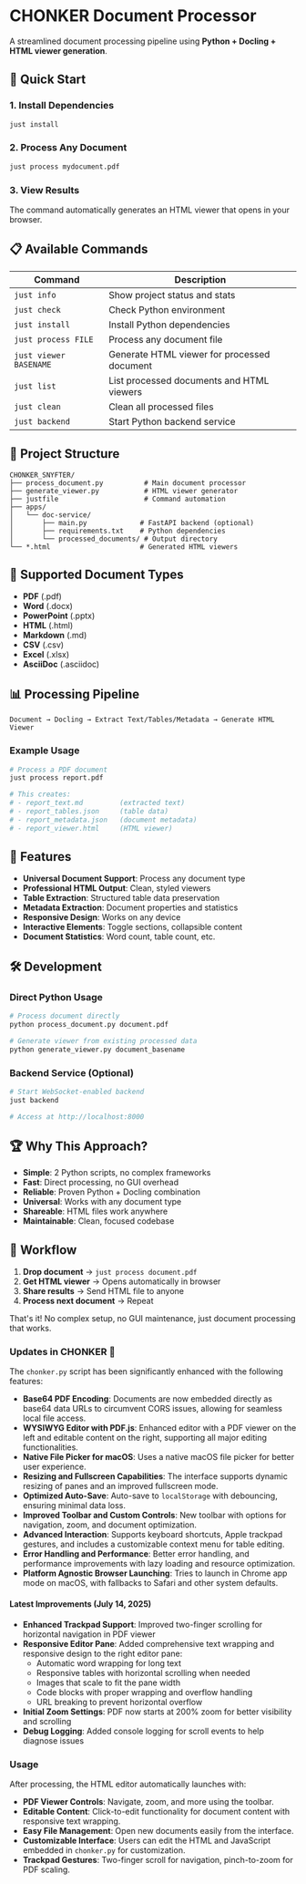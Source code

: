 # CHONKER Document Processor

A streamlined document processing pipeline using **Python + Docling + HTML viewer generation**.

## 🚀 Quick Start

### 1. Install Dependencies
```bash
just install
```

### 2. Process Any Document
```bash
just process mydocument.pdf
```

### 3. View Results
The command automatically generates an HTML viewer that opens in your browser.

## 📋 Available Commands

| Command | Description |
|---------|-------------|
| `just info` | Show project status and stats |
| `just check` | Check Python environment |
| `just install` | Install Python dependencies |
| `just process FILE` | Process any document file |
| `just viewer BASENAME` | Generate HTML viewer for processed document |
| `just list` | List processed documents and HTML viewers |
| `just clean` | Clean all processed files |
| `just backend` | Start Python backend service |

## 📁 Project Structure

```
CHONKER_SNYFTER/
├── process_document.py          # Main document processor
├── generate_viewer.py           # HTML viewer generator
├── justfile                     # Command automation
├── apps/
│   └── doc-service/
│       ├── main.py             # FastAPI backend (optional)
│       ├── requirements.txt    # Python dependencies
│       └── processed_documents/ # Output directory
└── *.html                      # Generated HTML viewers
```

## 🔧 Supported Document Types

- **PDF** (.pdf)
- **Word** (.docx)
- **PowerPoint** (.pptx)
- **HTML** (.html)
- **Markdown** (.md)
- **CSV** (.csv)
- **Excel** (.xlsx)
- **AsciiDoc** (.asciidoc)

## 📊 Processing Pipeline

```
Document → Docling → Extract Text/Tables/Metadata → Generate HTML Viewer
```

### Example Usage

```bash
# Process a PDF document
just process report.pdf

# This creates:
# - report_text.md         (extracted text)
# - report_tables.json     (table data)
# - report_metadata.json   (document metadata)
# - report_viewer.html     (HTML viewer)
```

## 🎯 Features

- **Universal Document Support**: Process any document type
- **Professional HTML Output**: Clean, styled viewers
- **Table Extraction**: Structured table data preservation
- **Metadata Extraction**: Document properties and statistics
- **Responsive Design**: Works on any device
- **Interactive Elements**: Toggle sections, collapsible content
- **Document Statistics**: Word count, table count, etc.

## 🛠️ Development

### Direct Python Usage

```bash
# Process document directly
python process_document.py document.pdf

# Generate viewer from existing processed data
python generate_viewer.py document_basename
```

### Backend Service (Optional)

```bash
# Start WebSocket-enabled backend
just backend

# Access at http://localhost:8000
```

## 🏆 Why This Approach?

- **Simple**: 2 Python scripts, no complex frameworks
- **Fast**: Direct processing, no GUI overhead
- **Reliable**: Proven Python + Docling combination
- **Universal**: Works with any document type
- **Shareable**: HTML files work anywhere
- **Maintainable**: Clean, focused codebase

## 🔄 Workflow

1. **Drop document** → `just process document.pdf`
2. **Get HTML viewer** → Opens automatically in browser
3. **Share results** → Send HTML file to anyone
4. **Process next document** → Repeat

That's it! No complex setup, no GUI maintenance, just document processing that works.

### Updates in CHONKER 🐹

The `chonker.py` script has been significantly enhanced with the following features:

- **Base64 PDF Encoding**: Documents are now embedded directly as base64 data URLs to circumvent CORS issues, allowing for seamless local file access.
- **WYSIWYG Editor with PDF.js**: Enhanced editor with a PDF viewer on the left and editable content on the right, supporting all major editing functionalities.
- **Native File Picker for macOS**: Uses a native macOS file picker for better user experience.
- **Resizing and Fullscreen Capabilities**: The interface supports dynamic resizing of panes and an improved fullscreen mode.
- **Optimized Auto-Save**: Auto-save to `localStorage` with debouncing, ensuring minimal data loss.
- **Improved Toolbar and Custom Controls**: New toolbar with options for navigation, zoom, and document optimization.
- **Advanced Interaction**: Supports keyboard shortcuts, Apple trackpad gestures, and includes a customizable context menu for table editing.
- **Error Handling and Performance**: Better error handling, and performance improvements with lazy loading and resource optimization.
- **Platform Agnostic Browser Launching**: Tries to launch in Chrome app mode on macOS, with fallbacks to Safari and other system defaults.

#### Latest Improvements (July 14, 2025)

- **Enhanced Trackpad Support**: Improved two-finger scrolling for horizontal navigation in PDF viewer
- **Responsive Editor Pane**: Added comprehensive text wrapping and responsive design to the right editor pane:
  - Automatic word wrapping for long text
  - Responsive tables with horizontal scrolling when needed
  - Images that scale to fit the pane width
  - Code blocks with proper wrapping and overflow handling
  - URL breaking to prevent horizontal overflow
- **Initial Zoom Settings**: PDF now starts at 200% zoom for better visibility and scrolling
- **Debug Logging**: Added console logging for scroll events to help diagnose issues

### Usage

After processing, the HTML editor automatically launches with:

- **PDF Viewer Controls**: Navigate, zoom, and more using the toolbar.
- **Editable Content**: Click-to-edit functionality for document content with responsive text wrapping.
- **Easy File Management**: Open new documents easily from the interface.
- **Customizable Interface**: Users can edit the HTML and JavaScript embedded in `chonker.py` for customization.
- **Trackpad Gestures**: Two-finger scroll for navigation, pinch-to-zoom for PDF scaling.
